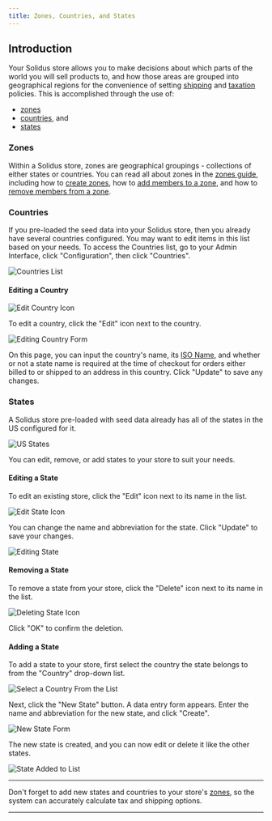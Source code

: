```yaml
---
title: Zones, Countries, and States
---
```


## Introduction

Your Solidus store allows you to make decisions about which parts of the world you will sell products to, and how those areas are grouped into geographical regions for the convenience of setting [shipping](shipments) and [taxation](taxation) policies. This is accomplished through the use of:

* [zones](#zones)
* [countries](#countries), and
* [states](#states)

### Zones

Within a Solidus store, zones are geographical groupings - collections of either states or countries. You can read all about zones in the [zones guide](zones), including how to [create zones](#zones#creating-a-zone), how to [add members to a zone](zones#adding-members-to-a-zone), and how to [remove members from a zone](zones#removing-members-from-a-zone).

### Countries

If you pre-loaded the seed data into your Solidus store, then you already have several countries configured. You may want to edit items in this list based on your needs. To access the Countries list, go to your Admin Interface, click "Configuration", then click "Countries".

![Countries List](/images/user/config/countries.jpg)

#### Editing a Country

![Edit Country Icon](/images/user/config/edit_country_icon.jpg)

To edit a country, click the "Edit" icon next to the country.

![Editing Country Form](/images/user/config/editing_country.jpg)

On this page, you can input the country's name, its [ISO Name](https://www.iso.org/obp/ui/#search), and whether or not a state name is required at the time of checkout for orders either billed to or shipped to an address in this country. Click "Update" to save any changes.

### States

A Solidus store pre-loaded with seed data already has all of the states in the US configured for it.

![US States](/images/user/config/us_states_list.jpg)

You can edit, remove, or add states to your store to suit your needs.

#### Editing a State

To edit an existing store, click the "Edit" icon next to its name in the list.

![Edit State Icon](/images/user/config/edit_state_icon.jpg)

You can change the name and abbreviation for the state. Click "Update" to save your changes.

![Editing State](/images/user/config/editing_state.jpg)

#### Removing a State

To remove a state from your store, click the "Delete" icon next to its name in the list.

![Deleting State Icon](/images/user/config/edit_state_icon.jpg)

Click "OK" to confirm the deletion.

#### Adding a State

To add a state to your store, first select the country the state belongs to from the "Country" drop-down list.

![Select a Country From the List](/images/user/config/countries_drop_down.jpg)

Next, click the "New State" button. A data entry form appears. Enter the name and abbreviation for the new state, and click "Create".

![New State Form](/images/user/config/new_state_form.jpg)

The new state is created, and you can now edit or delete it like the other states.

![State Added to List](/images/user/config/state_added.jpg)

***
Don't forget to add new states and countries to your store's [zones](zones), so the system can accurately calculate tax and shipping options.
***